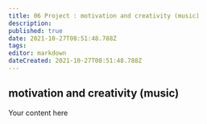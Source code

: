 ```yaml
---
title: 06 Project : motivation and creativity (music)
description: 
published: true
date: 2021-10-27T08:51:48.788Z
tags: 
editor: markdown
dateCreated: 2021-10-27T08:51:48.788Z
---
```


## motivation and creativity (music)

Your content here